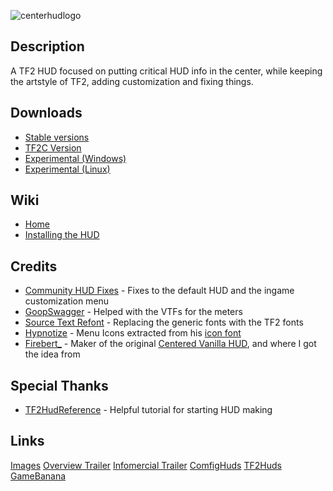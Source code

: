 ![centerhudlogo](https://github.com/Eerorri/center-hud/assets/97610612/6b637874-0b04-4d00-95e2-116845c3dc72)

## Description
A TF2 HUD focused on putting critical HUD info in the center, while keeping the artstyle of TF2, adding customization and fixing things.

## Downloads
- [Stable versions](https://github.com/Eerorri/center-hud/releases)
- [TF2C Version](https://github.com/Eerorri/center-hud/tree/tf2c)
- [Experimental (Windows)](https://github.com/Eerorri/center-hud/archive/refs/heads/main.zip)
- [Experimental (Linux)](https://github.com/Eerorri/center-hud/archive/refs/heads/linux.zip)

## Wiki
- [Home](https://github.com/Eerorri/center-hud/wiki)
- [Installing the HUD](https://github.com/Eerorri/center-hud/wiki/Installing-the-HUD)

## Credits
- [Community HUD Fixes](https://github.com/CriticalFlaw/TF2HUD.Fixes) - Fixes to the default HUD and the ingame customization menu
- [GoopSwagger](https://gamebanana.com/members/1672887) - Helped with the VTFs for the meters
- [Source Text Refont](https://gamebanana.com/mods/314848) - Replacing the generic fonts with the TF2 fonts
- [Hypnotize](https://github.com/Hypnootize) - Menu Icons extracted from his [icon font](https://github.com/Hypnootize/TF2-HUD-Icons)
- [Firebert_](https://gamebanana.com/mods/316578) - Maker of the original [Centered Vanilla HUD](https://gamebanana.com/mods/316578), and where I got the idea from

## Special Thanks
- [TF2HudReference](https://github.com/JarateKing/TF2-Hud-Reference) - Helpful tutorial for starting HUD making

## Links
  [Images](https://imgur.com/a/0rIwB00)  [Overview Trailer](https://youtu.be/x7PHVyhndsc)  [Infomercial Trailer](https://youtu.be/G39x7-gmCzU)  [ComfigHuds](https://comfig.app/huds/page/center-hud/)  [TF2Huds](https://tf2huds.dev/hud/Center-Hud)  [GameBanana](https://gamebanana.com/mods/485626)
